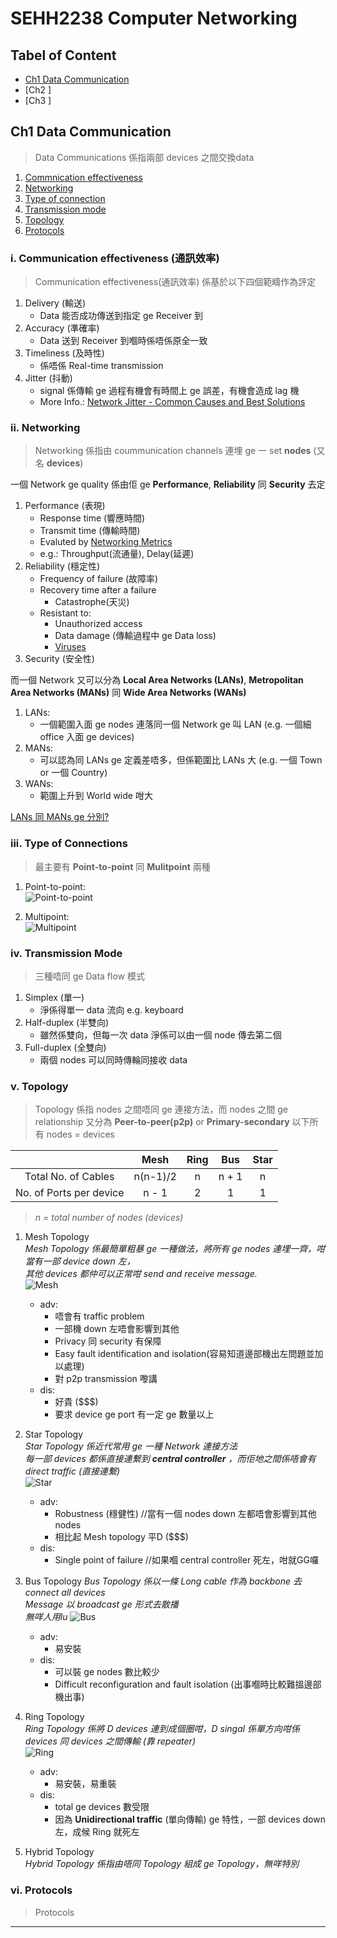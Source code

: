 # SEHH2238 Computer Networking
  
  
## Tabel of Content
- [Ch1 Data Communication](#ch1-data-communication)
- [Ch2 ]
- [Ch3 ]
  
  
## Ch1 Data Communication  
>Data Communications 係指兩部 devices 之間交換data 
  
  1. [Commnication effectiveness](#i-communication-effectiveness-通訊效率)
  2. [Networking](#ii-networking)
  3. [Type of connection](#iii-type-of-connections)
  4. [Transmission mode](#iv-transmission-mode)
  5. [Topology](#v-topology)
  6. [Protocols](#vi-protocols)

    
### i. Communication effectiveness (通訊效率)    
>Communication effectiveness(通訊效率) 係基於以下四個範疇作為評定
  1. Delivery (輸送)
      - Data 能否成功傳送到指定 ge Receiver 到
  2. Accuracy (準確率)
      - Data 送到 Receiver 到嗰時係唔係原全一致
  3. Timeliness (及時性)
      - 係唔係 Real-time transmission 
  4. Jitter (抖動)
      - signal 係傳輸 ge 過程有機會有時間上 ge 誤差，有機會造成 lag 機
      - More Info.: [Network Jitter - Common Causes and Best Solutions](https://www.ir.com/guides/what-is-network-jitter)


### ii. Networking  
>Networking 係指由 coummunication channels 連埋 ge 一 set **nodes** (又名 **devices**)  
  
一個 Network ge quality 係由佢 ge **Performance**, **Reliability** 同 **Security** 去定
  
  1. Performance (表現)
      - Response time (響應時間)
      - Transmit time (傳輸時間)
      - Evaluted by [Networking Metrics](https://www.perfsonar.net/resources_metrics.html) 
      - e.g.: Throughput(流通量), Delay(延遲)
  2. Reliability (穩定性)
      - Frequency of failure (故障率)
      - Recovery time after a failure
          - Catastrophe(天災)
      - Resistant to:
          - Unauthorized access
          - Data damage (傳輸過程中 ge Data loss)
          - [Viruses](https://www.websecurity.digicert.com/zh/hk/security-topics/what-are-malware-viruses-spyware-and-cookies-and-what-differentiates-them)
  3. Security  (安全性)
      
而一個 Network 又可以分為 **Local Area Networks (LANs)**, **Metropolitan Area Networks (MANs)** 同 **Wide Area Networks (WANs)**
  
  1. LANs:
      - 一個範圍入面 ge nodes 連落同一個 Network ge 叫 LAN (e.g. 一個細 office 入面 ge devices)
  2. MANs:
      - 可以認為同 LANs ge 定義差唔多，但係範圍比 LANs 大 (e.g. 一個 Town or 一個 Country)
  3. WANs:
      - 範圍上升到 World wide 咁大 

[LANs 同 MANs ge 分別?](https://www.geeksforgeeks.org/difference-between-lan-and-man/)  
   
### iii. Type of Connections  
>最主要有 **Point-to-point** 同 **Mulitpoint** 兩種

1. Point-to-point:  
![Point-to-point](https://cdn.discordapp.com/attachments/684958583367925771/948295753762238505/unknown.png "Point-to-point")

2. Multipoint:  
![Multipoint](https://cdn.discordapp.com/attachments/684958583367925771/948296856243437648/unknown.png "Multipoint")


### iv. Transmission Mode  
>三種唔同 ge Data flow 模式

  1. Simplex (單一)
      - 淨係得單一 data 流向 e.g. keyboard
  2. Half-duplex (半雙向)
      - 雖然係雙向，但每一次 data 淨係可以由一個 node 傳去第二個
  3. Full-duplex (全雙向)
      - 兩個 nodes 可以同時傳輪同接收 data  

### v. Topology  
>Topology 係指 nodes 之間唔同 ge 連接方法，而 nodes 之間 ge relationship 又分為 **Peer-to-peer(p2p)** or **Primary-secondary**
>以下所有 nodes = devices
  
|                        |  Mesh  | Ring | Bus | Star |
|:----------------------:|:------:|:----:|:---:|:----:|
| Total No. of Cables    |n(n-1)/2|   n  |n + 1|   n  |
|No. of Ports per device |  n - 1 |   2  |  1  |   1  |  
>*n = total number of nodes (devices)*


  1. Mesh Topology  
*Mesh Topology 係最簡單粗暴 ge 一種做法，將所有 ge nodes 連埋一齊，咁當有一部 device down 左，  
其他 devices 都仲可以正常咁 send and receive message.*  
![Mesh](https://cdn.discordapp.com/attachments/684958583367925771/948852650252841010/unknown.png)    
     - adv:
        - 唔會有 traffic problem
        - 一部機 down 左唔會影響到其他
        - Privacy 同 security 有保障
        - Easy fault identification and isolation(容易知道邊部機出左問題並加以處理)  
        - 對 p2p transmission 嚟講 
      - dis:
        - 好貴 ($$$)
        - 要求 device ge port 有一定 ge 數量以上  
      
  2. Star Topology  
*Star Topology 係近代常用 ge 一種 Network 連接方法*  
*每一部 devices 都係直接連繫到 **central controller** ，而佢地之間係唔會有 direct traffic (直接連繫)*  
![Star](https://media.discordapp.net/attachments/684958583367925771/948866270504312832/unknown.png)  
     - adv: 
       - Robustness (穩健性) //當有一個 nodes down 左都唔會影響到其他 nodes 
       - 相比起 Mesh topology 平D ($$$)
     - dis:
       - Single point of failure //如果嗰 central controller 死左，咁就GG囉  
       
  3. Bus Topology
*Bus Topology 係以一條 Long cable 作為 backbone 去 connect all devices*  
*Message 以 broadcast ge 形式去散播*  
*無咩人用lu*
![Bus](https://cdn.discordapp.com/attachments/684958583367925771/948868641154293760/unknown.png)
     - adv:
       - 易安裝
     - dis:
       - 可以裝 ge nodes 數比較少
       - Difficult reconfiguration and fault isolation (出事嗰時比較難搵邊部機出事)
      
  4. Ring Topology  
*Ring Topology 係將 D devices 連到成個圈咁，D singal 係單方向咁係 devices 同 devices 之間傳輸 (靠 repeater)*  
![Ring](https://media.discordapp.net/attachments/684958583367925771/948875827351785472/unknown.png)  
     - adv:
       - 易安裝，易重裝
     - dis:
       - total ge devices 數受限
       - 因為 **Unidirectional traffic** (單向傳輸) ge 特性，一部 devices down 左，成候 Ring 就死左  
       
  5. Hybrid Topology  
*Hybrid Topology 係指由唔同 Topology 組成 ge Topology，無咩特別*  
  
### vi. Protocols  
>Protocols 
-------------------------------------
